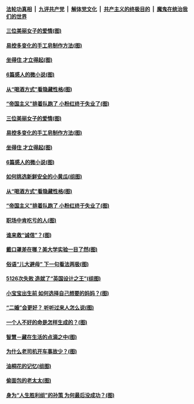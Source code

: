 ####  [法轮功真相](../../../../basic/blob/master/README.md?t=05151431) &nbsp;|&nbsp; [九评共产党](../../../../9ping.md/blob/master/README.md?t=05151431) &nbsp;|&nbsp; [解体党文化](../../../../jtdwh.md/blob/master/README.md?t=05151431)  &nbsp;|&nbsp; [共产主义的终极目的](../../../../gczydzjmd.md/blob/master/README.md?t=05151431) &nbsp;|&nbsp; [魔鬼在统治我们的世界](../../../../mgztzwmdsj.md/blob/master/README.md?t=05151431) 

#### [三位美丽女子的爱情(图)](../pages/p8/933016.md?t=05151431) 

#### [易控多变化的手工皂制作方法(图)](../pages/p8/933238.md?t=05151431) 

#### [坐得住 才立得起(图)](../pages/p8/932276.md?t=05151431) 

#### [6篇感人的微小说(图)](../pages/p8/933167.md?t=05151431) 

#### [从“喝酒方式”看隐藏性格(图)](../pages/p8/930799.md?t=05151431) 

#### [“帝国主义”排着队跑了 小粉红终于失业了(图)](../pages/p8/933087.md?t=05151431) 

#### [三位美丽女子的爱情(图)](../pages/p8/933016.md?t=05151431) 

#### [易控多变化的手工皂制作方法(图)](../pages/p8/933238.md?t=05151431) 

#### [坐得住 才立得起(图)](../pages/p8/932276.md?t=05151431) 

#### [6篇感人的微小说(图)](../pages/p8/933167.md?t=05151431) 

#### [如何挑选新鲜安全的小黄瓜(组图)](../pages/p8/933057.md?t=05151431) 

#### [从“喝酒方式”看隐藏性格(图)](../pages/p8/930799.md?t=05151431) 

#### [“帝国主义”排着队跑了 小粉红终于失业了(图)](../pages/p8/933087.md?t=05151431) 

#### [职场中肯吃亏的人(图)](../pages/p8/932447.md?t=05151431) 

#### [谁来救“诚信”？(图)](../pages/p8/932789.md?t=05151431) 

#### [戴口罩差在哪？美大学实验一目了然(图)](../pages/p8/933029.md?t=05151431) 

#### [俗语“儿大避母” 下一句看法两极(图)](../pages/p8/933008.md?t=05151431) 

#### [5126次失败 造就了“英国设计之王”(组图)](../pages/p8/932258.md?t=05151431) 

#### [小宝宝出生前 如何选择自己想要的妈妈？(图)](../pages/p8/932944.md?t=05151431) 

#### [“二婚”会更好？ 听听过来人怎么说(图)](../pages/p8/932454.md?t=05151431) 

#### [一个人不好的命是怎样生成的？(图)](../pages/p8/932461.md?t=05151431) 

#### [智慧－藏在生活的点滴之中(图)](../pages/p8/932476.md?t=05151431) 

#### [为什么老司机开车事故少？(图)](../pages/p8/932883.md?t=05151431) 

#### [油桐花的记忆(组图)](../pages/p8/932636.md?t=05151431) 

#### [偷面包的老太太(图)](../pages/p8/925270.md?t=05151431) 

#### [身为“人生胜利组”的孙策 为何最后没成功？(图)](../pages/p8/932674.md?t=05151431) 

